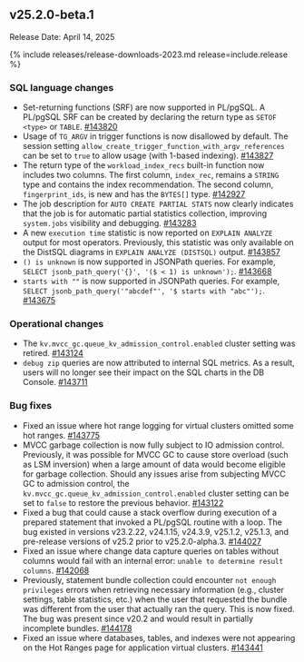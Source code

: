 ## v25.2.0-beta.1

Release Date: April 14, 2025

{% include releases/release-downloads-2023.md release=include.release %}

<h3 id="v25-2-0-beta-1-sql-language-changes">SQL language changes</h3>

- Set-returning functions (SRF) are now supported in PL/pgSQL. A PL/pgSQL SRF can be created by declaring the return type as `SETOF <type>` or `TABLE`.
 [#143820][#143820]
- Usage of `TG_ARGV` in trigger functions is now disallowed by default. The session setting `allow_create_trigger_function_with_argv_references` can be set to `true` to allow usage (with 1-based indexing).
 [#143827][#143827]
- The return type of the `workload_index_recs` built-in function now includes two columns. The first column, `index_rec`, remains a `STRING` type and contains the index recommendation. The second column, `fingerprint_ids`, is new and has the `BYTES[]` type. [#142927][#142927]
- The job description for `AUTO CREATE PARTIAL STATS` now clearly indicates that the job is for automatic partial statistics collection, improving `system.jobs` visibility and debugging.
 [#143283][#143283]
- A new `execution time` statistic is now reported on `EXPLAIN ANALYZE` output for most operators. Previously, this statistic was only available on the DistSQL diagrams in `EXPLAIN ANALYZE (DISTSQL)` output.
 [#143857][#143857]
- `() is unknown` is now supported in JSONPath queries. For example, `SELECT jsonb_path_query('{}', '($ < 1) is unknown');`.
 [#143668][#143668]
- `starts with ""` is now supported in JSONPath queries. For example, `SELECT jsonb_path_query('"abcdef"', '$
  starts with "abc"');`.
 [#143675][#143675]

<h3 id="v25-2-0-beta-1-operational-changes">Operational changes</h3>

- The `kv.mvcc_gc.queue_kv_admission_control.enabled` cluster setting was retired.
 [#143124][#143124]
- `debug zip` queries are now attributed to internal SQL metrics. As a result, users will no longer see their impact on the SQL charts in the DB Console.
 [#143711][#143711]

<h3 id="v25-2-0-beta-1-bug-fixes">Bug fixes</h3>

- Fixed an issue where hot range logging for virtual clusters omitted some hot ranges.
 [#143775][#143775]
- MVCC garbage collection is now fully subject to IO admission control. Previously, it was possible for MVCC GC to cause store overload (such as LSM inversion) when a large amount of data would become eligible for garbage collection. Should any issues arise from subjecting MVCC GC to admission control, the `kv.mvcc_gc.queue_kv_admission_control.enabled` cluster setting can be set to `false` to restore the previous behavior.
 [#143122][#143122]
- Fixed a bug that could cause a stack overflow during execution of a prepared statement that invoked a PL/pgSQL routine with a loop. The bug existed in versions v23.2.22, v24.1.15, v24.3.9, v25.1.2, v25.1.3, and pre-release versions of v25.2 prior to v25.2.0-alpha.3.
 [#144027][#144027]
- Fixed an issue where change data capture queries on tables without columns would fail with an internal error: `unable to determine result columns`.
 [#142068][#142068]
- Previously, statement bundle collection could encounter `not enough privileges` errors when retrieving necessary information (e.g., cluster settings, table statistics, etc.) when the user that requested the bundle was different from the user that actually ran the query. This is now fixed. The bug was present since v20.2 and would result in partially incomplete bundles.
 [#144178][#144178]
- Fixed an issue where databases, tables, and indexes were not appearing on the Hot Ranges page for application virtual clusters.
 [#143441][#143441]


[#143827]: https://github.com/cockroachdb/cockroach/pull/143827
[#143675]: https://github.com/cockroachdb/cockroach/pull/143675
[#143124]: https://github.com/cockroachdb/cockroach/pull/143124
[#143711]: https://github.com/cockroachdb/cockroach/pull/143711
[#143775]: https://github.com/cockroachdb/cockroach/pull/143775
[#142068]: https://github.com/cockroachdb/cockroach/pull/142068
[#143441]: https://github.com/cockroachdb/cockroach/pull/143441
[#142927]: https://github.com/cockroachdb/cockroach/pull/142927
[#143283]: https://github.com/cockroachdb/cockroach/pull/143283
[#143857]: https://github.com/cockroachdb/cockroach/pull/143857
[#144027]: https://github.com/cockroachdb/cockroach/pull/144027
[#143820]: https://github.com/cockroachdb/cockroach/pull/143820
[#143668]: https://github.com/cockroachdb/cockroach/pull/143668
[#143122]: https://github.com/cockroachdb/cockroach/pull/143122
[#144178]: https://github.com/cockroachdb/cockroach/pull/144178
